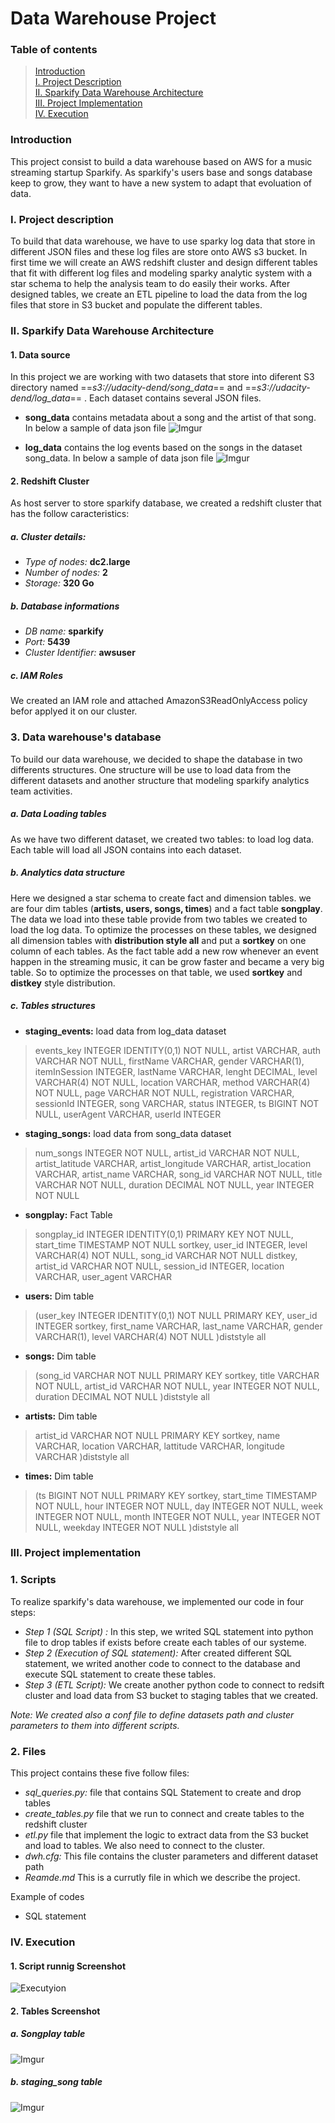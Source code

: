 # Data Warehouse Project

### Table of contents
> [Introduction](#Introduction)<br>
  [I. Project Description](#Projectdescription)<br>
  [II. Sparkify Data Warehouse Architecture](#named)<br>
  [III. Project Implementation](#implementation)<br>
  [IV. Execution](#Execution)<br>

### Introduction
This project consist to build a data warehouse based on AWS for a music streaming startup Sparkify.
As sparkify's users base and songs database keep to grow, they want to have a new system to adapt that evoluation of data.

### I. Project description
To build that data warehouse, we have to use sparky log data that store in different JSON files and these log files are store onto AWS s3 bucket.
In first time we will create an AWS redshift cluster and design different tables that fit with different log files and modeling sparky analytic system with a star schema to help the analysis team to do easily their works. 
After designed tables, we create an ETL pipeline to load the data from the log files that store in S3 bucket and populate the different tables.

### II. Sparkify Data Warehouse Architecture

#### 1. Data source
In this project we are working with two datasets that store into diferent S3 directory named  ==*s3://udacity-dend/song_data*== and ==*s3://udacity-dend/log_data*== . Each dataset contains several JSON files. 
* **song_data** contains metadata about a song and the artist of that song. In below a sample of data json file
![Imgur](https://i.imgur.com/zi9933K.png)


* **log_data** contains the log events based on the songs in the dataset song_data. In below a sample of data json file
  ![Imgur](https://i.imgur.com/tVeYup8.png)

#### 2. Redshift Cluster
As host server to store sparkify database, we created a redshift cluster that has the follow caracteristics:

##### a. Cluster details:
* *Type of nodes:* **dc2.large**
* *Number of nodes:* **2**
* *Storage:* **320 Go**

##### b. Database informations
* *DB name:* **sparkify**
* *Port:* **5439**
* *Cluster Identifier:* **awsuser**

##### c. IAM Roles
We created an IAM role and attached AmazonS3ReadOnlyAccess policy befor applyed it on our cluster. 

### 3. Data warehouse's database 
To build our data warehouse, we decided to shape the database in two differents structures. One structure will be use to load data from the different datasets and another structure that modeling sparkify analytics team activities.

##### a. Data Loading tables 
As we have two different dataset, we created two tables:  to load log data. Each table will load all JSON contains into each dataset. 

##### b. Analytics data structure
Here we designed a star schema to create fact and dimension tables. we are four dim tables (**artists, users, songs, times**) and a fact table **songplay**. 
The data we load into these table provide from two tables we created to load the log data. 
To optimize the processes on these tables, we designed all dimension tables with **distribution style all** and put a **sortkey** on one column of each tables.
As the fact table add a new row whenever an event happen in the streaming music, it can be grow faster and became a very big table. So to optimize the processes on that table, we used **sortkey** and **distkey** style distribution.

##### c. Tables structures

- **staging_events:**  load data from log_data dataset
> events_key   INTEGER IDENTITY(0,1) NOT NULL,
   artist        VARCHAR,
   auth          VARCHAR    NOT NULL,
   firstName     VARCHAR,
   gender        VARCHAR(1),
   itemInSession INTEGER,
   lastName      VARCHAR,
   lenght        DECIMAL,
   level         VARCHAR(4) NOT NULL,
   location      VARCHAR,
   method        VARCHAR(4) NOT NULL,
   page          VARCHAR    NOT NULL,
   registration  VARCHAR,
   sessionId     INTEGER,
   song          VARCHAR,
   status        INTEGER,
   ts            BIGINT     NOT NULL,
   userAgent     VARCHAR,
   userId        INTEGER 
   
- **staging_songs:** load data from song_data dataset
> num_songs        INTEGER NOT NULL,
  artist_id        VARCHAR NOT NULL,
  artist_latitude  VARCHAR,
  artist_longitude VARCHAR,
  artist_location  VARCHAR,
  artist_name      VARCHAR,
  song_id          VARCHAR NOT NULL,
  title            VARCHAR NOT NULL,
  duration         DECIMAL NOT NULL,
  year             INTEGER NOT NULL

- **songplay:** Fact Table
>   songplay_id   INTEGER IDENTITY(0,1) PRIMARY KEY NOT NULL,
    start_time    TIMESTAMP  NOT NULL sortkey,
    user_id       INTEGER,
    level         VARCHAR(4) NOT NULL,
    song_id       VARCHAR    NOT NULL distkey,
    artist_id     VARCHAR    NOT NULL,
    session_id    INTEGER,
    location      VARCHAR,
    user_agent    VARCHAR
 
- **users:** Dim table
>(user_key   INTEGER IDENTITY(0,1) NOT NULL PRIMARY KEY,
 user_id    INTEGER  sortkey,
 first_name VARCHAR,
 last_name  VARCHAR,
 gender     VARCHAR(1),
 level      VARCHAR(4) NOT NULL
)diststyle all

- **songs:** Dim table
>(song_id    VARCHAR NOT NULL PRIMARY KEY sortkey,
     title      VARCHAR NOT NULL,
     artist_id  VARCHAR NOT NULL,
     year       INTEGER NOT NULL,
     duration   DECIMAL NOT NULL
     )diststyle all
 
- **artists:** Dim table
>artist_id VARCHAR NOT NULL PRIMARY KEY sortkey,
 name      VARCHAR,
 location  VARCHAR,
 lattitude VARCHAR,
 longitude VARCHAR
 )diststyle all
 
 - **times:** Dim table 
> (ts       BIGINT NOT NULL PRIMARY KEY sortkey,
 start_time TIMESTAMP NOT NULL,
 hour       INTEGER NOT NULL,
 day        INTEGER NOT NULL,
 week       INTEGER NOT NULL,
 month      INTEGER NOT NULL,
 year       INTEGER NOT NULL,
 weekday    INTEGER NOT NULL
)diststyle all

### III. Project implementation

### 1. Scripts
To realize sparkify's data warehouse, we implemented our code in four steps: 
* *Step 1 (SQL Script) :* In this step, we writed SQL statement into python file to drop tables if exists before create each tables of our systeme.
* *Step 2 (Execution of SQL statement):* After created different SQL statement, we writed another code to connect to the database and execute SQL statement to create these tables.
* *Step 3 (ETL Script):* We create another python code to connect to redsift cluster and load data from S3 bucket to staging tables that we created.

*Note: We created also a conf file to define datasets path and cluster parameters to them into different scripts.*  

### 2. Files
This project contains these five follow files:
* *sql_queries.py:* file that contains SQL Statement to create and drop tables
* *create_tables.py* file that we run to connect and create tables to the redshift cluster
* *etl.py* file that implement the logic to extract data from the S3 bucket and load to tables. We also need to connect to the cluster.
* *dwh.cfg:* This file contains the cluster parameters and different dataset path 
* *Reamde.md* This is a currutly file in which we describe the project.

Example of codes
* SQL statement
 

### IV. Execution

#### 1. Script runnig Screenshot 
![Executyion](https://i.imgur.com/c26SSl3.png?1)

#### 2. Tables Screenshot

##### a. Songplay table
![Imgur](https://i.imgur.com/TQpzVYh.png)

##### b. staging_song table
![Imgur](https://i.imgur.com/URAV2ge.png)

